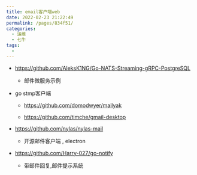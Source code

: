 ```yaml
---
title: email客户端web
date: 2022-02-23 21:22:49
permalink: /pages/834f51/
categories:
  - 运维
  - 七牛
tags:
  - 
---
```



* https://github.com/AleksK1NG/Go-NATS-Streaming-gRPC-PostgreSQL
  * 邮件微服务示例


* go stmp客户端
  * https://github.com/domodwyer/mailyak

  * https://github.com/timche/gmail-desktop





* https://github.com/nylas/nylas-mail
  * 开源邮件客户端 , electron

* https://github.com/Harry-027/go-notify 
  * 带邮件回复,邮件提示系统


